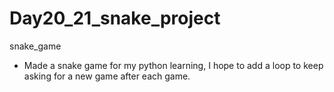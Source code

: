 # Day20_21_snake_project
snake_game
- Made a snake game for my python learning, 
I hope to add a loop to keep asking for a new game after each game. 
